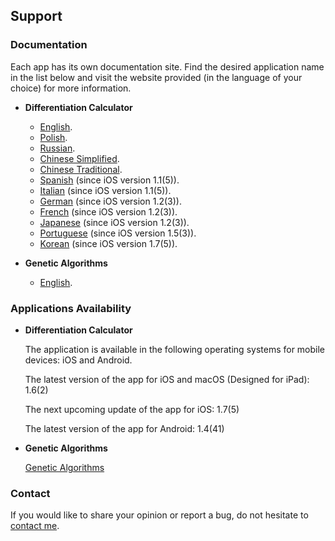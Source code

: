 ## Support

### Documentation

Each app has its own documentation site.
Find the desired application name in the list below and visit the website provided (in the language of your choice) for more information.
* **Differentiation Calculator**
  * [English](https://www.taketechease.com/differentiation/differentiation-calculator-en.html).
  * [Polish](https://www.taketechease.com/differentiation/differentiation-calculator-pl.html).
  * [Russian](https://www.taketechease.com/differentiation/differentiation-calculator-ru.html).
  * [Chinese Simplified](https://www.taketechease.com/differentiation/differentiation-calculator-zh-cn.html).
  * [Chinese Traditional](https://www.taketechease.com/differentiation/differentiation-calculator-zh-tw.html).
  * [Spanish](https://www.taketechease.com/differentiation/differentiation-calculator-es.html) (since iOS version 1.1(5)).
  * [Italian](https://www.taketechease.com/differentiation/differentiation-calculator-it.html) (since iOS version 1.1(5)).
  * [German](https://www.taketechease.com/differentiation/differentiation-calculator-de.html) (since iOS version 1.2(3)).
  * [French](https://www.taketechease.com/differentiation/differentiation-calculator-fr.html) (since iOS version 1.2(3)).
  * [Japanese](https://www.taketechease.com/differentiation/differentiation-calculator-ja.html) (since iOS version 1.2(3)).
  * [Portuguese](https://www.taketechease.com/differentiation/differentiation-calculator-pt.html) (since iOS version 1.5(3)).
  * [Korean](https://www.taketechease.com/differentiation/differentiation-calculator-ko.html) (since iOS version 1.7(5)).
    
* **Genetic Algorithms**
    * [English](https://www.taketechease.com/optfinder/genetic-algorithms.html).
      
### Applications Availability

* **Differentiation Calculator**

  The application is available in the following operating systems for mobile devices: iOS and Android.

  The latest version of the app for iOS and macOS (Designed for iPad): 1.6(2)
 
  The next upcoming update of the app for iOS: 1.7(5)
  
  The latest version of the app for Android: 1.4(41)

* **Genetic Algorithms**

  [Genetic Algorithms](https://ilonakosinska.github.io/ag/)
  
### Contact

If you would like to share your opinion or report a bug, do not hesitate to [contact me](mailto:i.d.kosinska@gmail.com).
